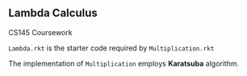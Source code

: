 ## Lambda Calculus
CS145 Coursework

`Lambda.rkt` is the starter code required by `Multiplication.rkt`

The implementation of `Multiplication` employs **Karatsuba** algorithm.
